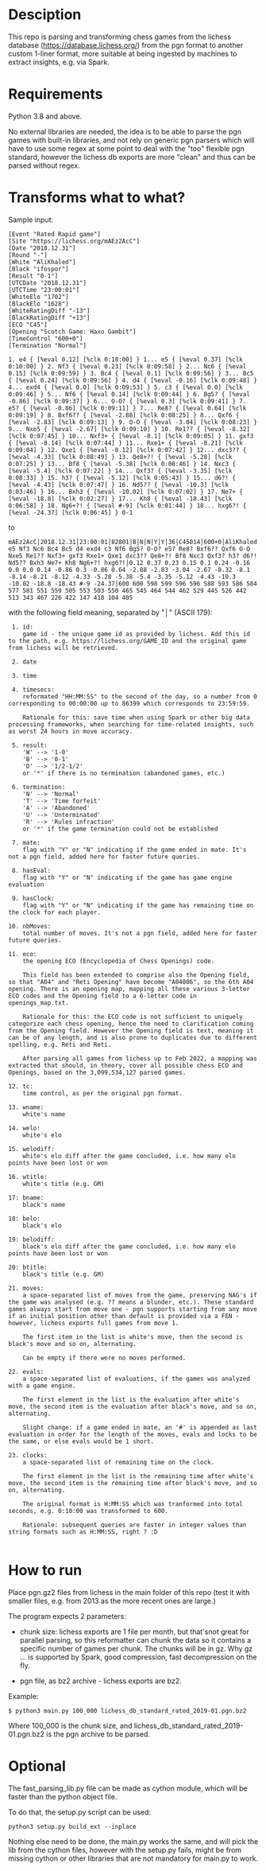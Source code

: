 # Desciption

This repo is parsing and transforming chess games from the lichess database (https://database.lichess.org/) from the pgn format to another custom 1-liner format, more suitable at being ingested by machines to extract insights, e.g. via Spark.

# Requirements

Python 3.8 and above.

No external libraries are needed, the idea is to be able to parse the pgn games with built-in libraries, and not rely on generic pgn parsers which will have to use some regex at some point to deal with the "too" flexible pgn standard, however the lichess db exports are more "clean" and thus can be parsed without regex.

# Transforms what to what?

Sample input:

```
[Event "Rated Rapid game"]
[Site "https://lichess.org/mAEz2AcC"]
[Date "2018.12.31"]
[Round "-"]
[White "AliKhaled"]
[Black "ifospor"]
[Result "0-1"]
[UTCDate "2018.12.31"]
[UTCTime "23:00:01"]
[WhiteElo "1702"]
[BlackElo "1628"]
[WhiteRatingDiff "-13"]
[BlackRatingDiff "+13"]
[ECO "C45"]
[Opening "Scotch Game: Haxo Gambit"]
[TimeControl "600+0"]
[Termination "Normal"]

1. e4 { [%eval 0.12] [%clk 0:10:00] } 1... e5 { [%eval 0.37] [%clk 0:10:00] } 2. Nf3 { [%eval 0.23] [%clk 0:09:58] } 2... Nc6 { [%eval 0.15] [%clk 0:09:59] } 3. Bc4 { [%eval 0.1] [%clk 0:09:56] } 3... Bc5 { [%eval 0.24] [%clk 0:09:56] } 4. d4 { [%eval -0.16] [%clk 0:09:48] } 4... exd4 { [%eval 0.0] [%clk 0:09:53] } 5. c3 { [%eval 0.0] [%clk 0:09:46] } 5... Nf6 { [%eval 0.14] [%clk 0:09:44] } 6. Bg5? { [%eval -0.86] [%clk 0:09:37] } 6... O-O? { [%eval 0.3] [%clk 0:09:41] } 7. e5? { [%eval -0.86] [%clk 0:09:11] } 7... Re8? { [%eval 0.64] [%clk 0:09:19] } 8. Bxf6?? { [%eval -2.88] [%clk 0:08:25] } 8... Qxf6 { [%eval -2.83] [%clk 0:09:13] } 9. O-O { [%eval -3.04] [%clk 0:08:23] } 9... Nxe5 { [%eval -2.67] [%clk 0:09:10] } 10. Re1?? { [%eval -8.32] [%clk 0:07:45] } 10... Nxf3+ { [%eval -8.1] [%clk 0:09:05] } 11. gxf3 { [%eval -8.14] [%clk 0:07:44] } 11... Rxe1+ { [%eval -8.21] [%clk 0:09:04] } 12. Qxe1 { [%eval -8.12] [%clk 0:07:42] } 12... dxc3?? { [%eval -4.33] [%clk 0:08:49] } 13. Qe8+?! { [%eval -5.28] [%clk 0:07:25] } 13... Bf8 { [%eval -5.38] [%clk 0:08:46] } 14. Nxc3 { [%eval -5.4] [%clk 0:07:22] } 14... Qxf3? { [%eval -3.35] [%clk 0:08:33] } 15. h3? { [%eval -5.12] [%clk 0:05:43] } 15... d6?! { [%eval -4.43] [%clk 0:07:47] } 16. Nd5?? { [%eval -10.3] [%clk 0:03:46] } 16... Bxh3 { [%eval -10.02] [%clk 0:07:02] } 17. Ne7+ { [%eval -18.8] [%clk 0:02:27] } 17... Kh8 { [%eval -18.43] [%clk 0:06:58] } 18. Ng6+?! { [%eval #-9] [%clk 0:01:44] } 18... hxg6?! { [%eval -24.37] [%clk 0:06:45] } 0-1
```

to

```
mAEz2AcC│2018.12.31│23:00:01│82801│B│N│N│Y│Y│36│C45014│600+0│AliKhaled│1702│-13││ifospor│1628│+13││e4 e5 Nf3 Nc6 Bc4 Bc5 d4 exd4 c3 Nf6 Bg5? O-O? e5? Re8? Bxf6?? Qxf6 O-O Nxe5 Re1?? Nxf3+ gxf3 Rxe1+ Qxe1 dxc3?? Qe8+?! Bf8 Nxc3 Qxf3? h3? d6?! Nd5?? Bxh3 Ne7+ Kh8 Ng6+?! hxg6?!│0.12 0.37 0.23 0.15 0.1 0.24 -0.16 0.0 0.0 0.14 -0.86 0.3 -0.86 0.64 -2.88 -2.83 -3.04 -2.67 -8.32 -8.1 -8.14 -8.21 -8.12 -4.33 -5.28 -5.38 -5.4 -3.35 -5.12 -4.43 -10.3 -10.02 -18.8 -18.43 #-9 -24.37│600 600 598 599 596 596 588 593 586 584 577 581 551 559 505 553 503 550 465 545 464 544 462 529 445 526 442 513 343 467 226 422 147 418 104 405
```

with the following field meaning, separated by "│" (ASCII 179):
```
 1. id: 
    game id - the unique game id as provided by lichess. Add this id to the path, e.g. https://lichess.org/GAME_ID and the original game from lichess will be retrieved.

 2. date

 3. time

 4. timesecs: 
    reformated "HH:MM:SS" to the second of the day, so a number from 0 corresponding to 00:00:00 up to 86399 which corresponds to 23:59:59. 
    
    Rationale for this: save time when using Spark or other big data processing frameworks, when searching for time-related insights, such as worst 24 hours in move accuracy.

 5. result: 
    'W' --> '1-0'
    'B' --> '0-1'
    'D' --> '1/2-1/2'
    or '*' if there is no termination (abandoned games, etc.)
 
 6. termination: 
    'N' --> 'Normal'
    'T' --> 'Time forfeit'
    'A' --> 'Abandoned'
    'U' --> 'Unterminated'
    'R' --> 'Rules infraction'
    or '*' if the game termination could not be established

 7. mate: 
    flag with "Y" or "N" indicating if the game ended in mate. It's not a pgn field, added here for faster future queries.

 8. hasEval:
    flag with "Y" or "N" indicating if the game has game engine evaluation

 9. hasClock:
    flag with "Y" or "N" indicating if the game has remaining time on the clock for each player.

10. nbMoves:
    total number of moves. It's not a pgn field, added here for faster future queries.

11. eco:
    the opening ECO (Encyclopedia of Chess Openings) code. 
    
    This field has been extended to comprise also the Opening field, so that "A04" and "Reti Opening" have become "A04006", so the 6th A04 opening. There is an opening map, mapping all these various 3-letter ECO codes and the Opening field to a 6-letter code in openings_map.txt. 

    Rationale for this: the ECO code is not sufficient to uniquely categorize each chess opening, hence the need to clarification coming from the Opening field. However the Opening field is text, meaning it can be of any length, and is also prone to duplicates due to different spelling, e.g. Réti and Reti.

    After parsing all games from lichess up to Feb 2022, a mapping was extracted that should, in theory, cover all possible chess ECO and Openings, based on the 3,099,534,127 parsed games.

12. tc: 
    time control, as per the original pgn format.

13. wname:
    white's name

14. welo:
    white's elo

15. welodiff:
    white's elo diff after the game concluded, i.e. how many elo points have been lost or won

16. wtitle:
    white's title (e.g. GM)

17: bname:
    black's name

18: belo:
    black's elo

19: belodiff:
    black's elo diff after the game concluded, i.e. how many elo points have been lost or won

20: btitle:
    black's title (e.g. GM)

21. moves: 
    a space-separated list of moves from the game, preserving NAG's if the game was analysed (e.g. ?? means a blunder, etc.). These standard games always start from move one - pgn supports starting from any move if an initial position other than default is provided via a FEN - however, lichess exports full games from move 1.

    The first item in the list is white's move, then the second is black's move and so on, alternating.

    Can be empty if there were no moves performed.

22. evals: 
    a space-separated list of evaluations, if the games was analyzed with a game engine.

    The first element in the list is the evaluation after white's move, the second item is the evaluation after black's move, and so on, alternating.

    Slight change: if a game ended in mate, an '#' is appended as last evaluation in order for the length of the moves, evals and locks to be the same, or else evals would be 1 short.

23. clocks:
    a space-separated list of remaining time on the clock.

    The first element in the list is the remaining time after white's move, the second item is the remaining time after black's move, and so on, alternating.

    The original format is H:MM:SS which was tranformed into total seconds, e.g. 0:10:00 was transformed to 600.

    Rationale: subsequent queries are faster in integer values than string formats such as H:MM:SS, right ? :D
    
```

# How to run

Place pgn.gz2 files from lichess in the main folder of this repo (test it with smaller files, e.g. from 2013 as the more recent ones are large.)

The program expects 2 parameters:

- chunk size: lichess exports are 1 file per month, but that'snot great for parallel parsing, so this reformatter can chunk the data so it contains a specific number of games per chunk. The chunks will be in gz. Why gz ... is supported by Spark, good compression, fast decompression on the fly.

- pgn file, as bz2 archive - lichess exports are bz2.

Example:
```
$ python3 main.py 100_000 lichess_db_standard_rated_2019-01.pgn.bz2
```

Where 100_000 is the chunk size, and lichess_db_standard_rated_2019-01.pgn.bz2 is the pgn archive to be parsed.

# Optional

The fast_parsing_lib.py file can be made as cython module, which will be faster than the python object file.

To do that, the setup.py script can be used:

```
python3 setup.py build_ext --inplace
```

Nothing else need to be done, the main.py works the same, and will pick the lib from the cython files, however with the setup.py fails, might be from missing cython or other libraries that are not mandatory for main.py to work.
